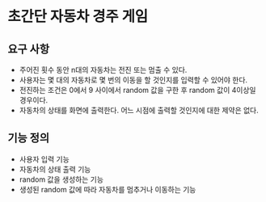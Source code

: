 # 초간단 자동차 경주 게임

## 요구 사항
- 주어진 횟수 동안 n대의 자동차는 전진 또는 멈출 수 있다.
- 사용자는 몇 대의 자동차로 몇 번의 이동을 할 것인지를 입력할 수 있어야 한다.
- 전진하는 조건은 0에서 9 사이에서 random 값을 구한 후 random 값이 4이상일 경우이다.
- 자동차의 상태를 화면에 출력한다. 어느 시점에 출력할 것인지에 대한 제약은 없다.

## 기능 정의
- 사용자 입력 기능 
- 자동차의 상태 출력 기능
- random 값을 생성하는 기능
- 생성된 random 값에 따라 자동차를 멈추거나 이동하는 기능
